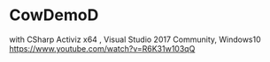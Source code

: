 # CowDemoD
 with CSharp Activiz x64 , Visual Studio 2017 Community, Windows10 
 https://www.youtube.com/watch?v=R6K31w103qQ 
